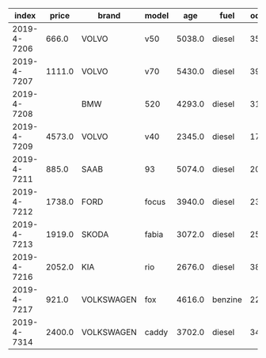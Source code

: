 index|price|brand|model|age|fuel|odometer|days_since_inspection_invalid|age_at_import|body_type|displacement|number_of_cylinders|power|power2|weight|registration_tax|sale_price|number_of_seats|number_of_doors|color
-----|-----|-----|-----|-----|-----|-----|-----|-----|-----|-----|-----|-----|-----|-----|-----|-----|-----|-----|-----
2019-4-7206|666.0|VOLVO|v50|5038.0|diesel|353272.0|75.0|0.0|stationwagen|1560|4|0.06|81.0|1312|9417||5|4|ZWART
2019-4-7207|1111.0|VOLVO|v70|5430.0|diesel|398248.0|316.0|0.0|stationwagen|2401|5|0.07|120.0|1617|13583||5|4|ZWART
2019-4-7208||BMW|520|4293.0|diesel|313818.0|||NaN||||||||||
2019-4-7209|4573.0|VOLVO|v40|2345.0|diesel|177612.0|111.0|507.0|mpv|1984|5|0.07|110.0|1398|5765|37897|5|4|ZWART
2019-4-7211|885.0|SAAB|93|5074.0|diesel|209338.0|||NaN||||||||||
2019-4-7212|1738.0|FORD|focus|3940.0|diesel|233729.0|179.0|1927.0|stationwagen|1560|4|0.06|80.0|1291|5538||5|4|GRIJS
2019-4-7213|1919.0|SKODA|fabia|3072.0|diesel|258277.0|464.0|0.0|stationwagen|1199|3|0.05|55.0|1119||17139|5|4|ZWART
2019-4-7216|2052.0|KIA|rio|2676.0|diesel|383112.0|-222.0|0.0|mpv|1120|3|0.05|55.0|1091||19391|5|4|BEIGE
2019-4-7217|921.0|VOLKSWAGEN|fox|4616.0|benzine|220208.0|-148.0|2342.0|hatchback|1198|3|0.04|40.0|973|1497||4|2|GRIJS
2019-4-7314|2400.0|VOLKSWAGEN|caddy|3702.0|diesel|343157.0|408.0|2494.0|stationwagen|1896|4|0.05|77.0|1541|6287||5|3|WIT
